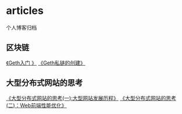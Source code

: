 # articles
个人博客归档

## 区块链
[《Geth入门 》](https://github.com/zhenfeng-zhu/articles/issues/1)
[《Geth私链的创建》](https://github.com/zhenfeng-zhu/articles/issues/2)

## 大型分布式网站的思考
[《大型分布式网站的思考(一):大型网站发展历程》](https://github.com/zhenfeng-zhu/articles/issues/3)
[《大型分布式网站的思考(二)：Web前端性能优化》](https://github.com/zhenfeng-zhu/articles/issues/4)
